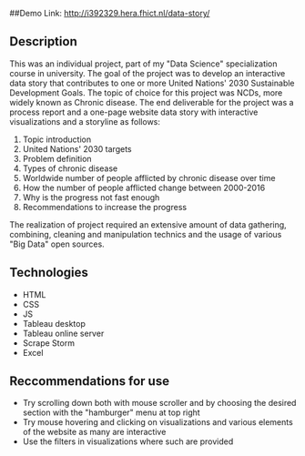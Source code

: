﻿##Demo
Link: http://i392329.hera.fhict.nl/data-story/

## Description
This was an individual project, part of my "Data Science" specialization course in university. The goal of the project was to develop an interactive data story that contributes to one or more United Nations' 2030 Sustainable Development Goals. The topic of choice for this project was NCDs, more widely known as Chronic disease. The end deliverable for the project was a process report and a one-page website data story with interactive visualizations and a storyline as follows:

1. Topic introduction
2. United Nations' 2030 targets
3. Problem definition
4. Types of chronic disease
5. Worldwide number of people afflicted by chronic disease over time
6. How the number of people afflicted change between 2000-2016
7. Why is the progress not fast enough
8. Recommendations to increase the progress

The realization of project required an extensive amount of data gathering, combining, cleaning and manipulation technics and the usage of various "Big Data" open sources. 

## Technologies
- HTML
- CSS
- JS
- Tableau desktop
- Tableau online server
- Scrape Storm
- Excel


## Reccommendations for use
- Try scrolling down both with mouse scroller and by choosing the desired section with the "hamburger" menu at top right
- Try mouse hovering and clicking on visualizations and various elements of the website as many are interactive
- Use the filters in visualizations where such are provided
